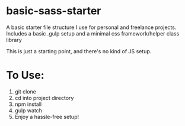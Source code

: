 # basic-sass-starter

<p>
A basic starter file structure I use for personal and freelance projects. Includes a basic .gulp setup and a minimal css framework/helper class library
</p>

<p>
This is just a starting point, and there's no kind of JS setup.
</p>

<h1> To Use: </h1>

<ol>
<li>git clone</li>
<li>cd into project directory</li>
<li>npm install</li>
<li>gulp watch</li>
<li> Enjoy a hassle-free setup! </li>
</ol>
